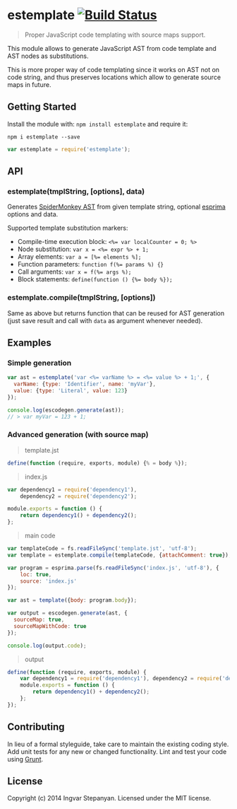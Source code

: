# estemplate [![Build Status](https://secure.travis-ci.org/RReverser/estemplate.png?branch=master)](http://travis-ci.org/RReverser/estemplate)

> Proper JavaScript code templating with source maps support.

This module allows to generate JavaScript AST from code template and AST nodes as substitutions.

This is more proper way of code templating since it works on AST not on code string, and thus preserves locations which allow to generate source maps in future.

## Getting Started
Install the module with: `npm install estemplate` and require it:

```shell
npm i estemplate --save
```

```javascript
var estemplate = require('estemplate');
```

## API

### estemplate(tmplString, [options], data)

Generates [SpiderMonkey AST](https://developer.mozilla.org/en-US/docs/SpiderMonkey/Parser_API) from given template string, optional [esprima](http://esprima.org/doc/index.html) options and data.

Supported template substitution markers:

  * Compile-time execution block: `<%= var localCounter = 0; %>`
  * Node substitution: `var x = <%= expr %> + 1;`
  * Array elements: `var a = [%= elements %];`
  * Function parameters: `function f(%= params %) {}`
  * Call arguments: `var x = f(%= args %);`
  * Block statements: `define(function () {%= body %});`

### estemplate.compile(tmplString, [options])

Same as above but returns function that can be reused for AST generation (just save result and call with `data` as argument whenever needed).

## Examples

### Simple generation

```javascript
var ast = estemplate('var <%= varName %> = <%= value %> + 1;', {
  varName: {type: 'Identifier', name: 'myVar'},
  value: {type: 'Literal', value: 123}
});

console.log(escodegen.generate(ast));
// > var myVar = 123 + 1;
```

### Advanced generation (with source map)

> template.jst

```javascript
define(function (require, exports, module) {% = body %});
```

> index.js

```javascript
var dependency1 = require('dependency1'),
    dependency2 = require('dependency2');

module.exports = function () {
	return dependency1() + dependency2();
};
```

> main code

```javascript
var templateCode = fs.readFileSync('template.jst', 'utf-8');
var template = estemplate.compile(templateCode, {attachComment: true});

var program = esprima.parse(fs.readFileSync('index.js', 'utf-8'), {
    loc: true,
    source: 'index.js'
});

var ast = template({body: program.body});

var output = escodegen.generate(ast, {
  sourceMap: true,
  sourceMapWithCode: true
});

console.log(output.code);
```

> output

```javascript
define(function (require, exports, module) {
    var dependency1 = require('dependency1'), dependency2 = require('dependency2');
    module.exports = function () {
        return dependency1() + dependency2();
    };
});
```

## Contributing
In lieu of a formal styleguide, take care to maintain the existing coding style. Add unit tests for any new or changed functionality. Lint and test your code using [Grunt](http://gruntjs.com/).

## License
Copyright (c) 2014 Ingvar Stepanyan. Licensed under the MIT license.
